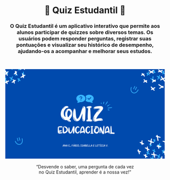 <h1 align="center">💙  Quiz Estudantil  💙</h1>

<h3 align="center">O Quiz Estudantil é um aplicativo interativo que permite aos alunos participar de quizzes sobre diversos temas. Os usuários podem responder perguntas, registrar suas pontuações e visualizar seu histórico de desempenho, ajudando-os a acompanhar e melhorar seus estudos.</h3>
<br>

<p align="center">
  <img src="https://github.com/fabiofjnr/QuizEstudantil/raw/master/assets/quizeducacional.png" alt="Quiz Educacional"/>
</p>

<p align="center">
  “Desvende o saber, uma pergunta de cada vez<br>
  no Quiz Estudantil, aprender é a nossa vez!”
</p>
